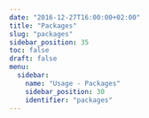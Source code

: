 ```yaml
---
date: "2016-12-27T16:00:00+02:00"
title: "Packages"
slug: "packages"
sidebar_position: 35
toc: false
draft: false
menu:
  sidebar:
    name: "Usage - Packages"
    sidebar_position: 30
    identifier: "packages"
---
```

